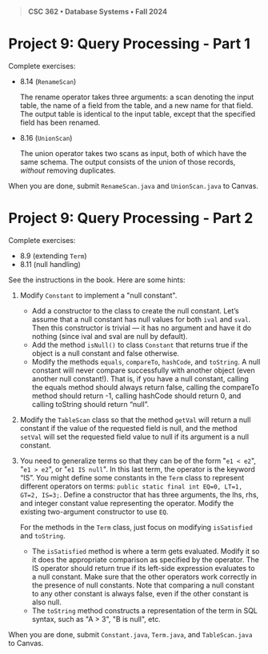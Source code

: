 > **CSC 362 • Database Systems • Fall 2024**
# Project 9: Query Processing - Part 1

Complete exercises:

- 8.14 (`RenameScan`)

    The rename operator takes three arguments: a scan denoting the input table, the
name of a field from the table, and a new name for that field. The output table is
identical to the input table, except that the specified field has been renamed.

- 8.16 (`UnionScan`) 

    The union operator takes two scans as input, both of which have the same schema.
The output consists of the union of those records, *without* removing duplicates.

When you are done, submit `RenameScan.java` and
`UnionScan.java` to Canvas.


# Project 9: Query Processing - Part 2

Complete exercises:

- 8.9 (extending `Term`)
- 8.11 (null handling)

See the instructions in the book. Here are some hints:

1. Modify `Constant` to implement a "null constant".
    - Add a constructor to the class to create the null constant. Let’s assume that a null constant has null values for both `ival` and `sval`. Then this constructor is trivial — it has no argument and have it do nothing (since ival and sval are null by default).
    - Add the method `isNull()` to class `Constant` that returns true if the object is a null
constant and false otherwise.
    - Modify the methods `equals`, `compareTo`, `hashCode`, and `toString`. A null
    constant will never compare successfully with another object (even another null
    constant!). That is, if you have a null constant, calling the equals method should
    always return false, calling the compareTo method should return -1, calling
    hashCode should return 0, and calling toString should return “null”.

2. Modify the `TableScan` class so that the method `getVal` will return a null constant if
the value of the requested field is null, and the method `setVal` will set the requested
field value to null if its argument is a null constant.

3. You need to generalize terms so that they can 
    be of the form "`e1 < e2`", "`e1 > e2`", or "`e1 IS null`". In this last term, the operator is the keyword “IS”. You might define some constants in the `Term` class to represent different operators on terms: `public static final int EQ=0, LT=1, GT=2, IS=3;`. Define a constructor that has three arguments, the lhs, rhs, and integer constant value representing the operator. Modify the existing two-argument constructor to use `EQ`.

    For the methods in the `Term` class, just focus on modifying `isSatisfied` and `toString`.
    - The `isSatisfied` method is where a term gets evaluated. Modify it so it does the
    appropriate comparison as specified by the operator. The IS operator should return true
    if its left-side expression evaluates to a null constant. Make sure that the other operators
    work correctly in the presence of null constants. Note that comparing a null constant to
    any other constant is always false, even if the other constant is also null.
    - The `toString` method constructs a representation of the term in SQL syntax, such as
    "A > 3", "B is null", etc.

When you are done, submit `Constant.java`, `Term.java`, and `TableScan.java` to Canvas.

